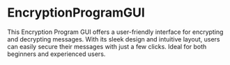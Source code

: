 # EncryptionProgramGUI
This Encryption Program GUI offers a user-friendly interface for encrypting and decrypting messages. With its sleek design and intuitive layout, users can easily secure their messages with just a few clicks. Ideal for both beginners and experienced users.
